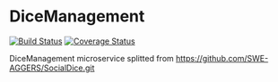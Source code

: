 # DiceManagement

[![Build Status](https://travis-ci.org/SWE-AGGERS/DiceManagement.svg?branch=master)](https://travis-ci.org/SWE-AGGERS/DiceManagement) [![Coverage Status](https://coveralls.io/repos/github/SWE-AGGERS/DiceManagement/badge.svg?branch=master)](https://coveralls.io/github/SWE-AGGERS/DiceManagement?branch=master)

DiceManagement microservice splitted from https://github.com/SWE-AGGERS/SocialDice.git
